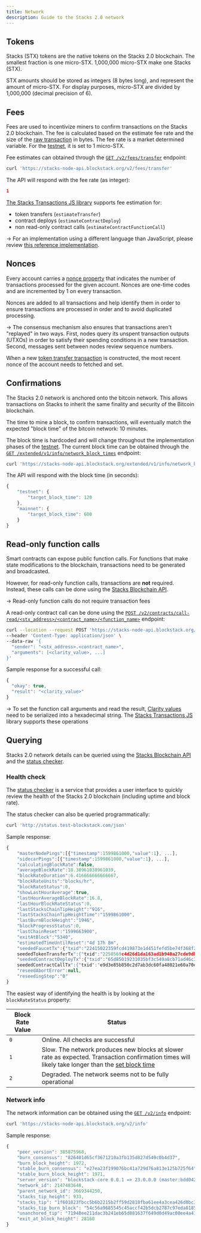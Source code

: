 ```yaml
---
title: Network
description: Guide to the Stacks 2.0 network
---
```


## Tokens

Stacks (STX) tokens are the native tokens on the Stacks 2.0 blockchain. The smallest fraction is one micro-STX. 1,000,000 micro-STX make one Stacks (STX).

STX amounts should be stored as integers (8 bytes long), and represent the amount of micro-STX. For display purposes, micro-STX are divided by 1,000,000 (decimal precision of 6).

## Fees

Fees are used to incentivize miners to confirm transactions on the Stacks 2.0 blockchain. The fee is calculated based on the estimate fee rate and the size of the [raw transaction](http://localhost:3000/understand-stacks/transactions#serialization) in bytes. The fee rate is a market determined variable. For the [testnet](/understand-stacks/testnet), it is set to 1 micro-STX.

Fee estimates can obtained through the [`GET /v2/fees/transfer`](https://blockstack.github.io/stacks-blockchain-api/#operation/get_fee_transfer) endpoint:

```bash
curl 'https://stacks-node-api.blockstack.org/v2/fees/transfer'
```

The API will respond with the fee rate (as integer):

```json
1
```

[The Stacks Transactions JS library](https://github.com/blockstack/stacks.js/tree/master/packages/transactions) supports fee estimation for:

- token transfers (`estimateTransfer`)
- contract deploys (`estimateContractDeploy`)
- non read-only contract calls (`estimateContractFunctionCall`)

-> For an implementation using a different language than JavaScript, please review [this reference implementation](https://github.com/blockstack/stacks.js/blob/master/packages/transactions/src/builders.ts#L97).

## Nonces

Every account carries a [nonce property](https://en.wikipedia.org/wiki/Cryptographic_nonce) that indicates the number of transactions processed for the given account. Nonces are one-time codes and are incremented by 1 on every transaction.

Nonces are added to all transactions and help identify them in order to ensure transactions are processed in order and to avoid duplicated processing.

-> The consensus mechanism also ensures that transactions aren't "replayed" in two ways. First, nodes query its unspent transaction outputs (UTXOs) in order to satisfy their spending conditions in a new transaction. Second, messages sent between nodes review sequence numbers.

When a new [token transfer transaction](/understand-stacks/transactions#stacks-token-transfer) is constructed, the most recent nonce of the account needs to fetched and set.

## Confirmations

The Stacks 2.0 network is anchored onto the bitcoin network. This allows transactions on Stacks to inherit the same finality and security of the Bitcoin blockchain.

The time to mine a block, to confirm transactions, will eventually match the expected "block time" of the bitcoin network: 10 minutes.

The block time is hardcoded and will change throughout the implementation phases of the [testnet](/understand-stacks/testnet). The current block time can be obtained through the [`GET /extended/v1/info/network_block_times`](https://blockstack.github.io/stacks-blockchain-api/#operation/get_network_block_times) endpoint:

```bash
curl 'https://stacks-node-api.blockstack.org/extended/v1/info/network_block_times'
```

The API will respond with the block time (in seconds):

```js
{
    "testnet": {
        "target_block_time": 120
    },
    "mainnet": {
        "target_block_time": 600
    }
}
```

## Read-only function calls

Smart contracts can expose public function calls. For functions that make state modifications to the blockchain, transactions need to be generated and broadcasted.

However, for read-only function calls, transactions are **not** required. Instead, these calls can be done using the [Stacks Blockchain API](/references/stacks-blockchain-api).

-> Read-only function calls do not require transaction fees

A read-only contract call can be done using the [`POST /v2/contracts/call-read/<stx_address>/<contract_name>/<function_name>`](https://blockstack.github.io/stacks-blockchain-api/#operation/call_read_only_function) endpoint:

```bash
curl --location --request POST 'https://stacks-node-api.blockstack.org/v2/contracts/call-read/<stx_address>/<contract_name>/<function_name>' \
--header 'Content-Type: application/json' \
--data-raw '{
  "sender": "<stx_address>.<contract_name>",
  "arguments": [<clarity_value>, ...]
}'
```

Sample response for a successful call:

```js
{
  "okay": true,
  "result": "<clarity_value>"
}
```

-> To set the function call arguments and read the result, [Clarity values](http://localhost:3000/understand-stacks/transactions#clarity-value-types) need to be serialized into a hexadecimal string. The [Stacks Transactions JS](https://github.com/blockstack/stacks.js/tree/master/packages/transactions) library supports these operations

## Querying

Stacks 2.0 network details can be queried using the [Stacks Blockchain API](/references/stacks-blockchain-api) and the [status checker](http://status.test-blockstack.com/).

### Health check

The [status checker](http://status.test-blockstack.com/) is a service that provides a user interface to quickly review the health of the Stacks 2.0 blockchain (including uptime and block rate).

The status checker can also be queried programmatically:

```bash
curl 'http://status.test-blockstack.com/json'
```

Sample response:

```js
{
    "masterNodePings":[{"timestamp":1599861000,"value":1}, ...],
    "sidecarPings":[{"timestamp":1599861000,"value":1}, ...],
    "calculatingBlockRate":false,
    "averageBlockRate":18.38961038961039,
    "blockRateDuration":6.416666666666667,
    "blockRateUnits":"blocks/hr",
    "blockRateStatus":0,
    "showLastHourAverage":true,
    "lastHourAverageBlockRate":16.8,
    "lastHourBlockRateStatus":0,
    "lastStacksChainTipHeight":"916",
    "lastStacksChainTipHeightTime":"1599861000",
    "lastBurnBlockHeight":"1946",
    "blockProgressStatus":0,
    "lastChainReset":"1599663900",
    "exitAtBlock":"5340",
    "estimatedTimeUntilReset":"4d 17h 8m",
    "seededFaucetTx":{"txid":"22415022359fcd419873e1d451fefd5be74f368f2857626a996efe0127680979","broadcasted":"1599858480","status":"success"},"
    seededTokenTransferTx":{"txid":"2250569c4d26d1da163ad1b940a27cde9db73d1b523f3fb50b13b7068f85903e","broadcasted":"1599858960","status":"success"},
    "seededContractDeployTx":{"txid":"65d85019231035bf3c549a8cb71ad46c3ac231bfb7269eee3bfff2dd9a60a606","broadcasted":"1599859680","status":"success"},"
    seededContractCallTx":{"txid":"e9d3e85b850c2d7ab3dc60fa48021e60a70e076519906a0c9e82ee52aab63e4c","broadcasted":"1599860160","status":"success"},
    "reseedAbortError":null,
    "reseedingStep":"0"
}
```

The easiest way of identifying the health is by looking at the `blockRateStatus` property:

| **Block Rate Value** | **Status**                                                                                                                                                                                   |
| -------------------- | -------------------------------------------------------------------------------------------------------------------------------------------------------------------------------------------- |
| `0`                  | Online. All checks are successful                                                                                                                                                            |
| `1`                  | Slow. The network produces new blocks at slower rate as expected. Transaction confirmation times will likely take longer than the [set block time](/understand-stacks/network#confirmations) |
| `2`                  | Degraded. The network seems not to be fully operational                                                                                                                                      |

### Network info

The network information can be obtained using the [`GET /v2/info`](https://blockstack.github.io/stacks-blockchain-api/#operation/get_core_api_info) endpoint:

```bash
curl 'https://stacks-node-api.blockstack.org/v2/info'
```

Sample response:

```js
{
    "peer_version": 385875968,
    "burn_consensus": "826401d65cf3671210a3fb135d827d549c0b4d37",
    "burn_block_height": 1972,
    "stable_burn_consensus": "e27ea23f199076bc41a729d76a813e125b725f64",
    "stable_burn_block_height": 1971,
    "server_version": "blockstack-core 0.0.1 => 23.0.0.0 (master:bdd042242+, release build, linux [x86_64]",
    "network_id": 2147483648,
    "parent_network_id": 3669344250,
    "stacks_tip_height": 933,
    "stacks_tip": "1f601823fbcc5b6b2215b2ff59d2818fba61ee4a3cea426d8bc3dbb268005d8f",
    "stacks_tip_burn_block": "54c56a9685545c45accf42b5dcb2787c97eda8185a1c794daf9b5a59d4807abc",
    "unanchored_tip": "71948ee211dac3b241eb65d881637f649d0d49ac08ee4a41c29217d3026d7aae",
    "exit_at_block_height": 28160
}
```
